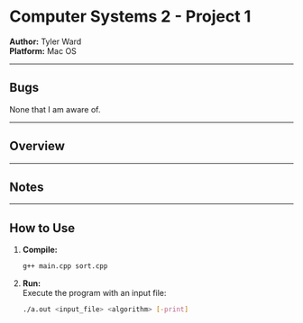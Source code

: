 # Computer Systems 2 - Project 1

**Author:** Tyler Ward  
**Platform:** Mac OS


---

## Bugs
None that I am aware of.

---

## Overview

---

## Notes

---

## How to Use
1. **Compile:**  
   ```bash
   g++ main.cpp sort.cpp

2. **Run:**  
   Execute the program with an input file:  
   ```bash
   ./a.out <input_file> <algorithm> [-print]